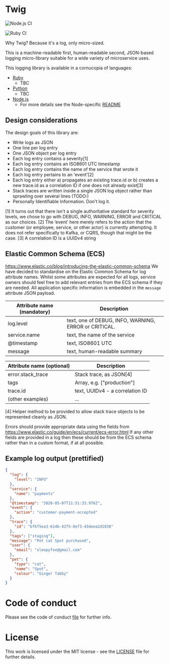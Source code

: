 # Twig

![Node.js CI](https://github.com/simplybusiness/twig/workflows/Node.js%20CI/badge.svg?branch=master)

![Ruby CI](https://github.com/simplybusiness/twig/workflows/Ruby%20CI/badge.svg?branch=master)

Why Twig? Because it's a log, only micro-sized.

This is a machine-readable first, human-readable second, JSON-based logging micro-library suitable for a wide variety of microservice uses.

This logging library is available in a cornucopia of languages:
* [Ruby](ruby)
  - TBC
* [Python](python)
  - TBC
* [Node.js](node)
  - For more details see the Node-specific [README](node/README.md)

## Design considerations

The design goals of this library are:

- Write logs as JSON
- One line per log entry
- One JSON object per log entry
- Each log entry contains a severity[1]
- Each log entry contains an ISO8601 UTC timestamp
- Each log entry contains the name of the service that wrote it
- Each log entry pertains to an 'event'[2]
- Each log entry either a) propagates an existing trace.id or b) creates a new trace.id as a correlation ID if one does not already exist[3]
- Stack traces are written inside a single JSON log object rather than sprawling over several lines (TODO:)
- Personally Identifiable Information. Don't log it.

[1] It turns out that there isn't a single authoritative standard for severity levels, we chose to go with DEBUG, INFO, WARNING, ERROR and CRITICAL as our choices.
[2] The ‘event’ here merely refers to the action that the customer (or employee, service, or other actor) is currently attempting. It does not refer specifically to Kafka, or CQRS, though that might be the case.
[3] A correlation ID is a UUIDv4 string

## Elastic Common Schema (ECS)
https://www.elastic.co/blog/introducing-the-elastic-common-schema
We have decided to standardise on the Elastic Common Schema for log attribute names. Whilst some attributes are expected for all logs, service owners should feel free to add relevant entries from the ECS schema if they are needed.
All application specific information is embedded in the `message` attribute JSON payload.

| Attribute name (mandatory) | Description                     |
| -------------------------- | ------------------------------- |
| log.level | text, one of DEBUG, INFO, WARNING, ERROR or CRITICAL. |
| service.name               | text, the name of the service |
| @timestamp                 | text, ISO8601 UTC |
| message                    | text, human-readable summary  |

| Attribute name (optional)  | Description                     |
| -------------------------- | ------------------------------- |
| error.stack_trace          | Stack trace, as JSON[4]         |
| tags                       | Array, e.g. ["production"]      |
| trace.id                   | text, UUIDv4 - a correlation ID |
| (other examples)           | ...                             |

[4] Helper method to be provided to allow stack trace objects to be represented cleanly as JSON.

Errors should provide appropriate data using the fields from https://www.elastic.co/guide/en/ecs/current/ecs-error.html
If any other fields are provided in a log then these should be from the ECS schema rather than in a custom format, if at all possible.

## Example log output (prettified)
```json
{
  "log": {
    "level": "INFO"
  },
  "service": {
    "name": "payments"
  },
  "@timestamp": "2020-05-07T11:51:33.976Z",
  "event": {
    "action": "customer-payment-accepted"
  },
  "trace": {
    "id": "bf6f5ea3-614b-42f5-8e73-43deea2d1838"
  },
  "tags": ["staging"],
  "message": "Pet cat Spot purchased",
  "user": {
    "email": "sleepyfox@gmail.com"
  },
  "pet": {
    "type": "cat",
    "name": "Spot",
    "colour": "Ginger Tabby"
  }
}
```

# Code of conduct

Please see the code of conduct [file](CODE_OF_CONDUCT.md) for further info.

# License

This work is licensed under the MIT license - see the [LICENSE](LICENSE) file for further details.
